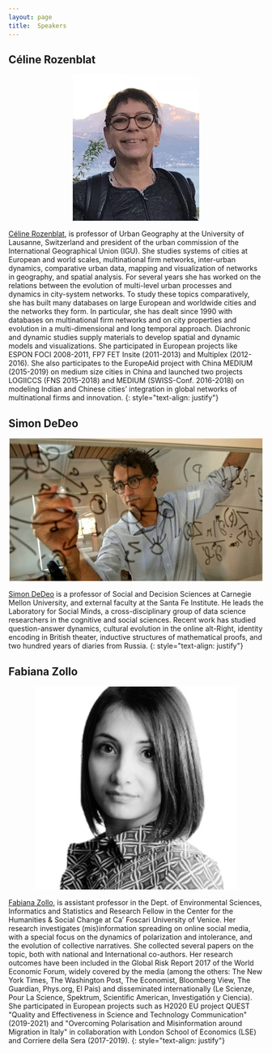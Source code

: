 ```yaml
---
layout: page
title:  Speakers
---
```

## Céline Rozenblat

<p style="text-align:center;"><img src="/assets/image/celroz.png" width="250" alt="Paris" class="center" /></p> <!--#height="300"-->

[Céline Rozenblat](https://applicationspub.unil.ch/interpub/noauth/php/Un/UnPers.php?PerNum=1048878&LanCode=37), is professor of Urban Geography at the University of Lausanne, Switzerland and president of the urban commission of the International Geographical Union (IGU). She studies systems of cities at European and world scales, multinational firm networks, inter-urban dynamics, comparative urban data, mapping and visualization of networks in geography, and spatial analysis. For several years she has worked on the relations between the evolution of multi-level urban processes and dynamics in city-system networks. To study these topics comparatively, she has built many databases on large European and worldwide cities and the networks they form. In particular, she has dealt since 1990 with databases on multinational firm networks and on city properties and evolution in a multi-dimensional and long temporal approach. Diachronic and dynamic studies supply materials to develop spatial and dynamic models and visualizations. She participated in European projects like ESPON FOCI 2008-2011, FP7 FET Insite (2011-2013) and Multiplex (2012-2016). She also participates to the EuropeAid project with China MEDIUM (2015-2019) on medium size cities in China and launched two projects LOGIICCS (FNS 2015-2018) and MEDIUM (SWISS-Conf. 2016-2018) on modeling Indian and Chinese cities’ integration in global networks of multinational firms and innovation.
{: style="text-align: justify"}

## Simon DeDeo

<p style="text-align:center;"><img src="/assets/image/simondedeo.jpg" width="500" alt="Paris" class="center" /></p>

[Simon DeDeo](http://santafe.edu/~simon) is a professor of Social and Decision Sciences at Carnegie Mellon University, and external faculty at the Santa Fe Institute. He leads the Laboratory for Social Minds, a cross-disciplinary group of data science researchers in the cognitive and social sciences. Recent work has studied question-answer dynamics, cultural evolution in the online alt-Right, identity encoding in British theater, inductive structures of mathematical proofs, and two hundred years of diaries from Russia.
{: style="text-align: justify"}

## Fabiana Zollo

<p style="text-align:center;"><img src="/assets/image/fabianazollo.jpg" width="400" alt="Paris" class="center" /></p>

[Fabiana Zollo](https://www.unive.it/data/persone/14075308), is assistant professor in the Dept. of Environmental Sciences, Informatics and Statistics and Research Fellow in the Center for the Humanities & Social Change at Ca’ Foscari University of Venice. Her research investigates (mis)information spreading on online social media, with a special focus on the dynamics of polarization and intolerance, and the evolution of collective narratives.
She collected several papers on the topic, both with national and International co-authors. Her research outcomes have been included in the Global Risk Report 2017 of the World Economic Forum, widely covered by the media (among the others: The New York Times, The Washington Post, The Economist, Bloomberg View, The Guardian, Phys.org, El Pais) and disseminated internationally (Le Scienze, Pour La Science, Spektrum, Scientific American, Investigatión y Ciencia). She participated in European projects such as H2020 EU project QUEST "Quality and Effectiveness in Science and Technology Communication" (2019-2021) and "Overcoming Polarisation and Misinformation around Migration in Italy" in collaboration with London School of Economics (LSE) and Corriere della Sera (2017-2019).
{: style="text-align: justify"}


<!--
# Guest Speakers

## Claudio J. Tessone

<p style="text-align:center;"><img src="/assets/image/claudiotessone.jpg" width="290" height="300" alt="Paris" class="center" /></p>

[Claudio J. Tessone](https://www.business.uzh.ch/en/research/professorships/networkscience/people/Prof.-Dr-Claudio-J.-Tessone.html) has an ongoing interest in the modelling of complex socio-economic and socio-technical systems by recourse of network science and complex systems approaches. This includes how the networks of interactions and intrinsic or acquired agent heterogeneity modify processes such as diffusion and assimilation of external influences. This kind of research encompasses a variety of contexts, ranging from advertisement adoption, to social influence, and game theoretic settings.
{: style="text-align: justify"}

-->

<!-- https://mmistakes.github.io/jekyll-theme-basically-basic/markup/markup-image-alignment/ -->
